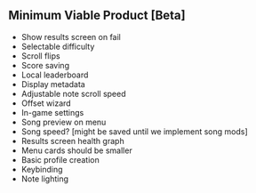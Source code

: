 ## Minimum Viable Product [Beta]
- Show results screen on fail
- Selectable difficulty
- Scroll flips
- Score saving
- Local leaderboard
- Display metadata
- Adjustable note scroll speed
- Offset wizard
- In-game settings
- Song preview on menu
- Song speed? [might be saved until we implement song mods]
- Results screen health graph
- Menu cards should be smaller
- Basic profile creation
- Keybinding
- Note lighting
